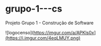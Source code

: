 # grupo-1---cs
Projeto Grupo 1 - Construção de Software 

![logocenso](https://imgur.com/a/APKls0x](https://i.imgur.com/4eqLMUY.png)
 
